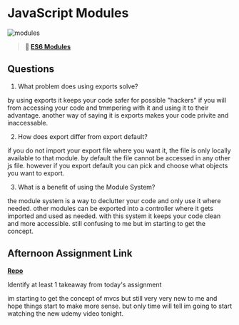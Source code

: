 # JavaScript Modules

![modules](https://bcw.blob.core.windows.net/public/img/1015719031845190)

> **📖 [ES6 Modules](https://codeworksacademy.com/fs-student-guide/resources/wk3/01-Modules)**

## Questions

1. What problem does using exports solve?

by using exports it keeps your code safer for possible "hackers" if you will from accessing your code and tmmpering with it and using it to their advantage. another way of saying it is exports makes your code privite and inaccessable.

2. How does export differ from export default?

if you do not import your export file where you want it, the file is only locally available to that module. by default the file cannot be accessed in any other js file. however if you export default you can pick and choose what objects you want to export.

3. What is a benefit of using the Module System?

the module system is a way to declutter your code and only use it where needed. other modules can be exported into a controller where it gets imported and used as needed. with this system it keeps your code clean and more accessible. still confusing to me but im starting to get the concept.

## Afternoon Assignment Link

**[Repo](https://github.com/ScottBickish/mvcs.git)**

Identify at least 1 takeaway from today's assignment

im starting to get the concept of mvcs but still very very new to me and hope things start to make more sense. but only time will tell im going to start watching the new udemy video tonight. 

